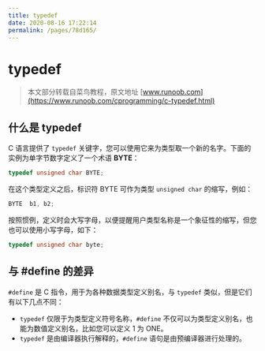```yaml
---
title: typedef
date: 2020-08-16 17:22:14
permalink: /pages/78d165/
---
```

# typedef

> 本文部分转载自菜鸟教程，原文地址 [www.runoob.com](https://www.runoob.com/cprogramming/c-typedef.html)

## 什么是 typedef

C 语言提供了 `typedef` 关键字，您可以使用它来为类型取一个新的名字。下面的实例为单字节数字定义了一个术语 **BYTE**：

```c
typedef unsigned char BYTE;
```

在这个类型定义之后，标识符 BYTE 可作为类型 `unsigned char` 的缩写，例如：

```c
BYTE  b1, b2;
```

按照惯例，定义时会大写字母，以便提醒用户类型名称是一个象征性的缩写，但您也可以使用小写字母，如下：

```c
typedef unsigned char byte;
```

## 与 #define 的差异

`#define` 是 C 指令，用于为各种数据类型定义别名，与 `typedef` 类似，但是它们有以下几点不同：

- `typedef` 仅限于为类型定义符号名称，`#define` 不仅可以为类型定义别名，也能为数值定义别名，比如您可以定义 1 为 ONE。
- `typedef` 是由编译器执行解释的，`#define` 语句是由预编译器进行处理的。